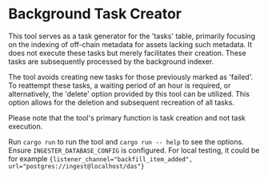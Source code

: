 # Background Task Creator

This tool serves as a task generator for the 'tasks' table, primarily focusing on the indexing of off-chain metadata for assets lacking such metadata. It does not execute these tasks but merely facilitates their creation. These tasks are subsequently processed by the background indexer.

The tool avoids creating new tasks for those previously marked as 'failed'. To reattempt these tasks, a waiting period of an hour is required, or alternatively, the 'delete' option provided by this tool can be utilized. This option allows for the deletion and subsequent recreation of all tasks.

Please note that the tool's primary function is task creation and not task execution.

Run `cargo run` to run the tool and `cargo run -- help` to see the options. Ensure `INGESTER_DATABASE_CONFIG` is configured. For local testing, it could be for example `{listener_channel="backfill_item_added", url="postgres://ingest@localhost/das"}`